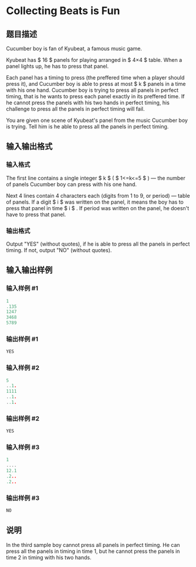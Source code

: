 # Collecting Beats is Fun

## 题目描述

Cucumber boy is fan of Kyubeat, a famous music game.

Kyubeat has $ 16 $ panels for playing arranged in $ 4×4 $ table. When a panel lights up, he has to press that panel.

Each panel has a timing to press (the preffered time when a player should press it), and Cucumber boy is able to press at most $ k $ panels in a time with his one hand. Cucumber boy is trying to press all panels in perfect timing, that is he wants to press each panel exactly in its preffered time. If he cannot press the panels with his two hands in perfect timing, his challenge to press all the panels in perfect timing will fail.

You are given one scene of Kyubeat's panel from the music Cucumber boy is trying. Tell him is he able to press all the panels in perfect timing.

## 输入输出格式

### 输入格式

The first line contains a single integer $ k $ ( $ 1<=k<=5 $ ) — the number of panels Cucumber boy can press with his one hand.

Next 4 lines contain 4 characters each (digits from 1 to 9, or period) — table of panels. If a digit $ i $ was written on the panel, it means the boy has to press that panel in time $ i $ . If period was written on the panel, he doesn't have to press that panel.

### 输出格式

Output "YES" (without quotes), if he is able to press all the panels in perfect timing. If not, output "NO" (without quotes).

## 输入输出样例

### 输入样例 #1

```cpp
1
.135
1247
3468
5789

```
### 输出样例 #1

```cpp
YES

```
### 输入样例 #2

```cpp
5
..1.
1111
..1.
..1.

```
### 输出样例 #2

```cpp
YES

```
### 输入样例 #3

```cpp
1
....
12.1
.2..
.2..

```
### 输出样例 #3

```cpp
NO

```
## 说明

In the third sample boy cannot press all panels in perfect timing. He can press all the panels in timing in time 1, but he cannot press the panels in time 2 in timing with his two hands.

